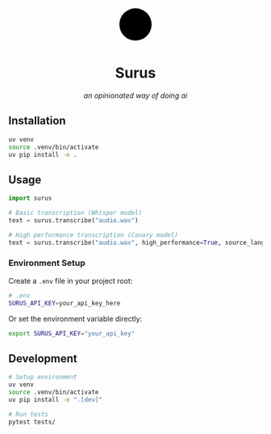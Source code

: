 <div align="center">
  <img src="data:image/svg+xml;base64,PHN2ZyB3aWR0aD0iMTAwIiBoZWlnaHQ9IjEwMCIgdmlld0JveD0iMCAwIDEwMCAxMDAiIHhtbG5zPSJodHRwOi8vd3d3LnczLm9yZy8yMDAwL3N2ZyI+CiAgPGNpcmNsZSBjeD0iNTAiIGN5PSI1MCIgcj0iNDAiIGZpbGw9IiMwMDAwMDAiLz4KICA8L3N2Zz4=" alt="Surus Logo" width="80" height="80">
  
  # Surus
  
  *an opinionated way of doing ai*
</div>


## Installation

```bash
uv venv
source .venv/bin/activate
uv pip install -e .
```

## Usage

```python
import surus

# Basic transcription (Whisper model)
text = surus.transcribe("audio.wav")

# High performance transcription (Canary model) 
text = surus.transcribe("audio.wav", high_performance=True, source_lang="es")
```

### Environment Setup

Create a `.env` file in your project root:

```bash
# .env
SURUS_API_KEY=your_api_key_here
```

Or set the environment variable directly:
```bash
export SURUS_API_KEY="your_api_key"
```

## Development

```bash
# Setup environment
uv venv
source .venv/bin/activate
uv pip install -e ".[dev]"

# Run tests
pytest tests/
```
